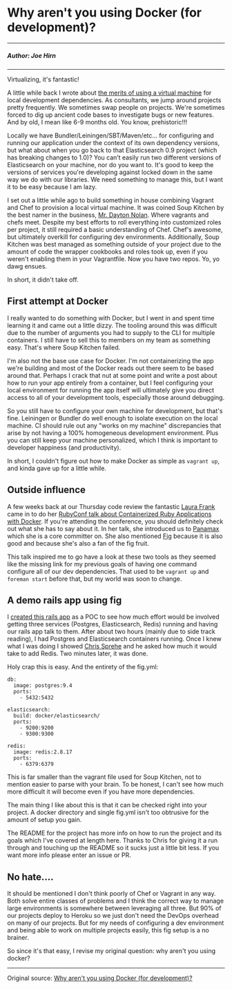 # Why aren't you using Docker (for development)?

---

##### Author: Joe Hirn

---

Virtualizing, it's fantastic!

A little while back I wrote about [the merits of using a virtual machine](https://www.devmynd.com/blog/2014-2-why-aren-t-you-using-vagrant) for local development dependencies. As consultants, we jump around projects pretty frequently. We sometimes swap people on projects. We're sometimes forced to dig up ancient code bases to investigate bugs or new features. And by old, I mean like 6-9 months old. You know, prehistoric!!!

Locally we have Bundler/Leiningen/SBT/Maven/etc... for configuring and running our application under the context of its own dependency versions, but what about when you go back to that Elasticsearch 0.9 project (which has breaking changes to 1.0)? You can’t easily run two different versions of Elasticsearch on your machine, nor do you want to. It's good to keep the versions of services you're developing against locked down in the same way we do with our libraries. We need something to manage this, but I want it to be easy because I am lazy.

I set out a little while ago to build something in house combining Vagrant and Chef to provision a local virtual machine. It was coined Soup Kitchen by the best namer in the business, [Mr. Dayton Nolan](http://daytonnolan.com/). Where vagrants and chefs meet. Despite my best efforts to roll everything into customized roles per project, it still required a basic understanding of Chef. Chef's awesome, but ultimately overkill for configuring dev environments. Additionally, Soup Kitchen was best managed as something outside of your project due to the amount of code the wrapper cookbooks and roles took up, even if you weren't enabling them in your Vagrantfile. Now you have two repos. Yo, yo dawg ensues.

In short, it didn't take off.

## First attempt at Docker

I really wanted to do something with Docker, but I went in and spent time learning it and came out a little dizzy. The tooling around this was difficult due to the number of arguments you had to supply to the CLI for multiple containers. I still have to sell this to members on my team as something easy. That's where Soup Kitchen failed.

I'm also not the base use case for Docker. I'm not containerizing the app we're building and most of the Docker reads out there seem to be based around that. Perhaps I crack that nut at some point and write a post about how to run your app entirely from a container, but I feel configuring your local environment for running the app itself will ultimately give you direct access to all of your development tools, especially those around debugging.

So you still have to configure your own machine for development, but that's fine. Leiningen or Bundler do well enough to isolate execution on the local machine. CI should rule out any "works on my machine" discrepancies that arise by not having a 100% homogeneous development environment. Plus you can still keep your machine personalized, which I think is important to developer happiness (and productivity).

In short, I couldn't figure out how to make Docker as simple as `vagrant up`, and kinda gave up for a little while.

## Outside influence

A few weeks back at our Thursday code review the fantastic [Laura Frank](https://twitter.com/rhein_wein) came in to do her [RubyConf talk about Containerized Ruby Applications with Docker](http://rubyconf.org/program#prop_674). If you're attending the conference, you should definitely check out what she has to say about it. In her talk, she introduced us to [Panamax](http://panamax.io/) which she is a core committer on. She also mentioned [Fig](http://www.fig.sh/) because it is also good and because she's also a fan of the fig fruit.

This talk inspired me to go have a look at these two tools as they seemed like the missing link for my previous goals of having one command configure all of our dev dependencies. That used to be `vagrant up` and `foreman start` before that, but my world was soon to change.

## A demo rails app using fig

I [created this rails app](https://github.com/devmynd/fig_rails_demo) as a POC to see how much effort would be involved getting three services (Postgres, Elasticsearch, Redis) running and having our rails app talk to them. After about two hours (mainly due to side track reading), I had Postgres and Elasticsearch containers running. Once I knew what I was doing I showed [Chris Sprehe](https://www.devmynd.com/culture/team/chris-sprehe) and he asked how much it would take to add Redis. Two minutes later, it was done.

Holy crap this is easy. And the entirety of the fig.yml:

```
db:
  image: postgres:9.4
  ports:
    - 5432:5432

elasticsearch:
  build: docker/elasticsearch/
  ports:
    - 9200:9200
    - 9300:9300

redis:
  image: redis:2.8.17
  ports:
    - 6379:6379
```

This is far smaller than the vagrant file used for Soup Kitchen, not to mention easier to parse with your brain. To be honest, I can't see how much more difficult it will become even if you have more dependencies.

The main thing I like about this is that it can be checked right into your project. A docker directory and single fig.yml isn't too obtrusive for the amount of setup you gain.

The README for the project has more info on how to run the project and its goals which I've covered at length here. Thanks to Chris for giving it a run through and touching up the README so it sucks just a little bit less. If you want more info please enter an issue or PR.

## No hate....

It should be mentioned I don't think poorly of Chef or Vagrant in any way. Both solve entire classes of problems and I think the correct way to manage large environments is somewhere between leveraging all three. But 90% of our projects deploy to Heroku so we just don't need the DevOps overhead on many of our projects. But for my needs of configuring a dev environment and being able to work on multiple projects easily, this fig setup is a no brainer.

So since it's that easy, I revise my original question: why aren't you using docker?

---

Original source: [Why aren't you using Docker (for development)?](https://devmynd.com/blog/2014-10-why-aren-t-you-using-docker-for-development)